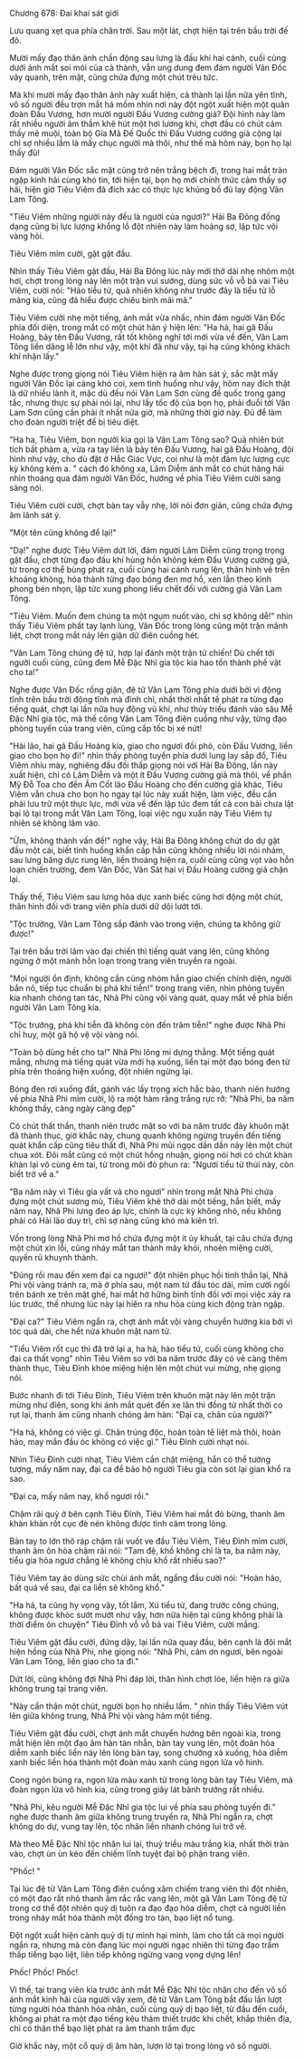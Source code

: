 




Chương 678: Đai khai sát giới


Lưu quang xẹt qua phía chân trời. Sau một lát, chợt hiện tại trên bầu trời đế đô.

Mười mấy đạo thân ảnh chấn động sau lưng là đấu khí hai cánh, cuối cùng dưới ánh mắt soi mói của cả thành, vẫn ung dung đem đám người Vân Đốc vây quanh, trên mặt, cũng chứa đựng một chút trêu tức.

Mà khi mười mấy đạo thân ảnh này xuất hiện, cả thành lại lần nữa yên tĩnh, vô số người đều trợn mắt há mồm nhìn nơi này đột ngột xuất hiện một quân đoàn Đấu Vương, hơn mười người Đấu Vương cường giả? Đội hình này làm rất nhiều người âm thầm khẽ hút một hơi lương khí, chợt đầu có chút cảm thấy mê muội, toàn bộ Gia Mã Đế Quốc thì Đấu Vương cường giả cộng lại chỉ sợ nhiều lắm là mấy chục người mà thôi, như thế mà hôm nay, bọn họ lại thấy đủ!

Đám người Vân Đốc sắc mặt cũng trở nên trắng bệch đi, trong hai mắt tràn ngập kinh hãi cùng khó tin, tới hiện tại, bọn họ mới chính thức cảm thấy sợ hãi, hiện giờ Tiêu Viêm đã đích xác có thực lực khủng bố đủ lay động Vân Lam Tông.

"Tiêu Viêm những người này đều là người của ngươi?" Hải Ba Đông đồng dạng cũng bị lực lượng khổng lồ đột nhiên này làm hoảng sợ, lập tức vội vàng hỏi.

Tiêu Viêm mỉm cười, gật gật đầu.

Nhìn thấy Tiêu Viêm gật đầu, Hải Ba Đông lúc này mới thở dài nhẹ nhõm một hơi, chợt trong lòng nảy lên một trận vui sướng, dùng sức vỗ vỗ bả vai Tiêu Viêm, cười nói: "Hảo tiểu tử, quả nhiên không như trước đây là tiểu tử lỗ mãng kia, cũng đã hiểu được chiêu binh mãi mã."

Tiêu Viêm cười nhẹ một tiếng, ánh mắt vừa nhấc, nhìn đám người Vân Đốc phía đối diện, trong mắt có một chút hàn ý hiện lên: "Ha hả, hai gã Đấu Hoàng, bảy tên Đấu Vương, rất tốt không nghĩ tới mới vừa về đến, Vân Lam Tông liền dâng lễ lớn như vậy, một khi đã như vậy, tại hạ cũng không khách khí nhận lấy."

Nghe được trong giọng nói Tiêu Viêm hiện ra âm hàn sát ý, sắc mặt mấy người Vân Đốc lại càng khó coi, xem tình huống như vậy, hôm nay đích thật là dữ nhiều lành ít, mặc dù đều nói Vân Lam Sơn cùng đế quốc trong gang tấc, nhưng thực sự phải nói lại, như lấy tốc độ của bọn họ, phải đuổi tới Vân Lam Sơn cũng cần phải ít nhất nửa giờ, mà những thời giờ này. Đủ để làm cho đoàn người triệt để bị tiêu diệt.

"Ha ha, Tiêu Viêm, bọn người kia gọi là Vân Lam Tông sao? Quả nhiên bút tích bất phàm a, vừa ra tay liền là bảy tên Đấu Vương, hai gã Đấu Hoàng, đội hình như vậy, cho dù đặt ở Hắc Giác Vực, coi như là một đám lực lượng cực kỳ không kém a. " cách đó không xa, Lâm Diễm ánh mắt có chút hăng hái nhìn thoáng qua đám người Vân Đốc, hướng về phía Tiêu Viêm cười sang sảng nói.

Tiêu Viêm cười cười, chợt bàn tay vẫy nhẹ, lời nói đơn giản, cũng chứa đựng âm lãnh sát ý.

"Một tên cũng không để lại!"

"Dạ!" nghe được Tiêu Viêm dứt lời, đám người Lâm Diễm cũng trọng trọng gật đầu, chợt từng đạo đấu khí hùng hồn không kém Đấu Vương cường giả, từ trong cơ thể bùng phát ra, cuối cùng hai cánh rung lên, thân hình vẽ trên khoảng không, hóa thành từng đạo bóng đen mơ hồ, xen lẫn theo kình phong bén nhọn, lập tức xung phong liều chết đối với cường giả Vân Lam Tông.

"Tiêu Viêm. Muốn đem chúng ta một ngụm nuốt vào, chỉ sợ không dễ!" nhìn thấy Tiêu Viêm phất tay lạnh lùng, Vân Đốc trong lòng cũng một trận mãnh liệt, chợt trong mắt nảy lên giận dữ điên cuồng hét.

"Vân Lam Tông chúng đệ tử, hợp lại đánh một trận tử chiến! Dù chết tới người cuối cùng, cũng đem Mễ Đặc Nhĩ gia tộc kia hao tổn thành phế vật cho ta!"

Nghe được Vân Đốc rống giận, đệ tử Vân Lam Tông phía dưới bởi vì động tĩnh trên bầu trời động tĩnh mà đình chỉ, nhất thời nhất tề phát ra từng đạo tiếng quát, chợt lại lần nữa huy động vũ khí, như thủy triều đánh vào sâu Mễ Đặc Nhĩ gia tộc, mà thế công Vân Lam Tông điên cuồng như vậy, từng đạo phòng tuyến của trang viên, cũng cấp tốc bị xé nứt!

"Hải lão, hai gã Đấu Hoàng kia, giao cho ngươi đối phó, còn Đấu Vương, liền giao cho bọn họ đi!" nhìn thấy phòng tuyến phía dưới lung lay sắp đổ, Tiêu Viêm nhíu mày, nghiêng đầu đối thấp giọng nói với Hải Ba Đông, lần này xuất hiện, chỉ có Lâm Diễm và một ít Đấu Vương cường giả mà thôi, về phần Mỹ Đỗ Toa cho đến Âm Cốt lão Đấu Hoàng cho đến cường giả khác, Tiêu Viêm vẫn chưa cho bọn họ ngay tại lúc này xuất hiện, làm việc, đều cần phải lưu trữ một thực lực, mới vừa về đến lập tức đem tất cả con bài chưa lật bại lộ tại trong mắt Vân Lam Tông, loại việc ngu xuẩn này Tiêu Viêm tự nhiên sẽ không lâm vào.

"Ừm, không thành vấn đề!" nghe vậy, Hải Ba Đông không chút do dự gật đầu một cái, biết tình huống khẩn cấp hắn cũng không nhiều lời nói nhảm, sau lưng băng dực rung lên, liền thoáng hiện ra, cuối cùng cũng vọt vào hỗn loạn chiến trường, đem Vân Đốc, Vân Sát hai vị Đấu Hoàng cường giả chặn lại.

Thấy thế, Tiêu Viêm sau lưng hỏa dực xanh biếc cũng hơi động một chút, thân hình đối với trang viên phía dưới dữ dội lướt tới.

"Tộc trưởng, Vân Lam Tông sắp đánh vào trong viện, chúng ta không giữ được!"

Tại trên bầu trời lâm vào đại chiến thì tiếng quát vang lên, cũng không ngừng ở một mảnh hỗn loạn trong trang viên truyền ra ngoài.

"Mọi người ổn định, không cần cùng nhóm hắn giao chiến chính diện, người bắn nỏ, tiếp tục chuẩn bị phá khí tiễn!" trong trang viên, nhìn phòng tuyến kia nhanh chóng tan tác, Nhã Phi cũng vội vàng quát, quay mắt về phía biển người Vân Lam Tông kia.

"Tộc trưởng, phá khí tiễn đã không còn đến trăm tiễn!" nghe được Nhã Phi chỉ huy, một gã hộ vệ vội vàng nói.

"Toàn bộ dùng hết cho ta!" Nhã Phi lông mi dựng thẳng. Một tiếng quát mắng, nhưng mà tiếng quát vừa mới hạ xuống, liền tại một đạo bóng đen từ phía trên thoáng hiện xuống, đột nhiên ngừng lại.

Bóng đen rơi xuống đất, gánh vác lấy trọng xích hắc bào, thanh niên hướng về phía Nhã Phi mỉm cười, lộ ra một hàm răng trắng rực rỡ: "Nhã Phi, ba năm không thấy, càng ngày càng đẹp"

Có chút thất thần, thanh niên trước mặt so với ba năm trước đây khuôn mặt đã thành thục, giờ khắc này, chung quanh không ngừng truyền đến tiếng quát khẩn cấp cũng tiêu thất đi, Nhã Phi mũi ngọc dần dần nảy lên một chút chua xót. Đôi mắt cũng có một chút hồng nhuận, giọng nói hơi có chút khàn khàn lại vô cùng êm tai, từ trong môi đỏ phun ra: "Ngươi tiểu tử thúi này, còn biết trở về a."

"Ba năm này vì Tiêu gia vất vả cho ngươi" nhìn trong mắt Nhã Phi chứa đựng một chút sương mù, Tiêu Viêm khẽ thở dài một tiếng, hắn biết, mấy năm nay, Nhã Phi lưng đeo áp lực, chính là cực kỳ không nhỏ, nếu không phải có Hải lão duy trì, chỉ sợ nàng cũng khó mà kiên trì.

Vốn trong lòng Nhã Phi mơ hồ chứa đựng một ít ủy khuất, tại câu chứa đựng một chút xin lỗi, cũng nháy mắt tan thành mây khói, nhoẻn miệng cười, quyến rũ khuynh thành.

"Đúng rồi mau đến xem đại ca ngươi!" đột nhiên phục hồi tinh thần lại, Nhã Phi vội vàng tránh ra, mà ở phía sau, một nam tử đầu tóc dài, mỉm cười ngồi trên bánh xe trên mặt ghế, hai mắt hờ hững bình tĩnh đối với mọi việc xảy ra lúc trước, thế nhưng lúc này lại hiên ra nhu hòa cùng kích động tràn ngập.

"Đại ca?" Tiêu Viêm ngẩn ra, chợt ánh mắt vội vàng chuyển hướng kia bởi vì tóc quá dài, che hết nửa khuôn mặt nam tử.

"Tiểu Viêm rốt cục thì đã trở lại a, ha hả, hảo tiểu tử, cuối cùng không cho đại ca thất vọng" nhìn Tiêu Viêm so với ba năm trước đây có vẻ càng thêm thành thục, Tiêu Đỉnh khóe miệng hiện lên một chút vui mừng, nhẹ giọng nói.

Bước nhanh đi tới Tiêu Đỉnh, Tiêu Viêm trên khuôn mặt nảy lên một trận mừng như điên, song khi ánh mắt quét đến xe lăn thì đồng tử nhất thời co rụt lại, thanh âm cũng nhanh chóng âm hàn: "Đại ca, chân của người?"

"Ha hả, không có việc gì. Chân trúng độc, hoàn toàn tê liệt mà thôi, hoàn hảo, may mắn đầu óc không có việc gì." Tiêu Đỉnh cười nhạt nói.

Nhìn Tiêu Đỉnh cười nhạt, Tiêu Viêm cắn chặt miệng, hắn có thể tưởng tượng, mấy năm nay, đại ca để bảo hộ người Tiêu gia còn sót lại gian khổ ra sao.

"Đại ca, mấy năm nay, khổ ngươi rồi."

Chậm rãi quỳ ở bên cạnh Tiêu Đỉnh, Tiêu Viêm hai mắt đỏ bừng, thanh âm khàn khàn rốt cục đè nén không được tình cảm trong lòng.

Bàn tay to lớn thô ráp chậm rãi vuốt ve đầu Tiêu Viêm, Tiêu Đỉnh mỉm cười, thanh âm ôn hòa chậm rãi nói: "Tam đệ, khổ không chỉ là ta, ba năm này, tiểu gia hỏa ngươ chẳng lẽ không chịu khổ rất nhiều sao?"

Tiêu Viêm tay áo dùng sức chùi ánh mắt, ngẩng đầu cười nói: "Hoàn hảo, bất quá về sau, đại ca liền sẽ không khổ."

"Ha hả, ta cũng hy vọng vậy, tốt lắm, Xú tiểu tử, đang trước công chúng, không được khóc sướt mướt như vậy, hơn nữa hiện tại cũng không phải là thời điểm ôn chuyện" Tiêu Đỉnh vỗ vỗ bả vai Tiêu Viêm, cười mắng.

Tiêu Viêm gật đầu cười, đứng dậy, lại lần nữa quay đầu, bên cạnh là đôi mắt hiện hồng của Nhã Phi, nhẹ giọng nói: "Nhã Phi, cám ơn ngươi, bên ngoài Vân Lam Tông, liền giao cho ta đi."

Dứt lời, cũng không đợi Nhã Phi đáp lời, thân hình chợt lóe, liền hiện ra giữa không trung tại trang viên.

"Này cẩn thận một chút, người bọn họ nhiều lắm. " nhìn thấy Tiêu Viêm vút lên giữa không trung, Nhã Phi vội vàng hảm một tiếng.

Tiêu Viêm gật đầu cười, chợt ánh mắt chuyển hướng bên ngoài kia, trong mắt hiện lên một đạo âm hàn tàn nhẫn, bàn tay vung lên, một đoàn hỏa diễm xanh biếc liền nảy lên lòng bàn tay, song chưởng xả xuống, hỏa diễm xanh biếc liền hóa thành một đoàn màu xanh cùng ngọn lửa vô hình.

Cong ngón búng ra, ngọn lửa màu xanh từ trong lòng bàn tay Tiêu Viêm, mà đoàn ngọn lửa vô hình kia, cũng trong giây lát bành trướng rất nhiều.

"Nhã Phi, kêu người Mễ Đặc Nhĩ gia tộc lui về phía sau phòng tuyến đi." nghe được thanh âm giữa không trung truyền ra, Nhã Phi ngẩn ra, chợt không do dự, vung tay lên, tộc nhân liền nhanh chóng lui trở về.

Mà theo Mễ Đặc Nhĩ tộc nhân lui lại, thuỷ triều màu trắng kia, nhất thời tràn vào, chợt ùn ùn kéo đến chiếm lĩnh tuyệt đại bộ phận trang viên.

"Phốc! "

Tại lúc đệ tử Vân Lam Tông điên cuồng xâm chiếm trang viên thì đột nhiên, có một đạo rất nhỏ thanh âm rắc rắc vang lên, một gã Vân Lam Tông đệ tử trong cơ thể đột nhiên quỷ dị tuôn ra đạo đạo hỏa diễm, chợt cả người liền trong nháy mắt hóa thành một đống tro tàn, bạo liệt nổ tung.

Đột ngột xuất hiện cảnh quỷ dị tự mình hại mình, làm cho tất cả mọi người ngẩn ra, nhưng mà còn đang lúc mọi người ngạc nhiên thì từng đạo trầm thấp tiếng bạo liệt, liên tiếp không ngừng vang vọng dựng lên!

Phốc! Phốc! Phốc!

Vì thế, tại trang viên kia trước ánh mắt Mễ Đặc Nhĩ tộc nhân cho đến vô số ánh mắt kinh hãi của người vây xem, đệ tử Vân Lam Tông bắt đầu lần lượt từng người hóa thành hỏa nhân, cuối cùng quỷ dị bạo liệt, từ đầu đến cuối, không ai phát ra một đạo tiếng kêu thảm thiết trước khi chết, khắp thiên địa, chỉ có thân thể bạo liệt phát ra âm thanh trầm đục

Giờ khắc này, một cổ quỷ dị âm hàn, lượn lờ tại trong lòng vô số người.




